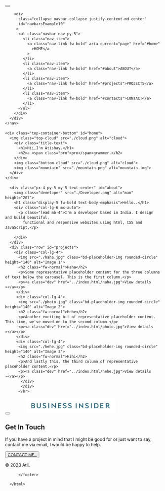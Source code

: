 
<!DOCTYPE html>
<html lang="en">

<head>
  <meta charset="UTF-8">
  <meta name="viewport" content="width=device-width, initial-scale=1.0">
  <title>Mi Projecto</title>
  <link
      href="https://cdn.jsdelivr.net/npm/bootstrap@5.3.1/dist/css/bootstrap.min.css"
      rel="stylesheet"
      integrity="sha384-4bw+/aepP/YC94hEpVNVgiZdgIC5+VKNBQNGCHeKRQN+PtmoHDEXuppvnDJzQIu9"
      crossorigin="anonymous"
    />
    <link rel="stylesheet" href="style.css" />
    <link rel="preconnect" href="https://fonts.googleapis.com" />

  <link rel="preconnect" href="https://fonts.gstatic.com" crossorigin />
    
  </head>

  <body>
    <div class="top-container">
     <nav
      class="navbar navbar-expand-lg rounded"
      aria-label="Twelfth navbar example"
      >
      <div class="container-fluid">
        <button
          class="navbar-toggler"
          type="button"
          data-bs-toggle="collapse"
          data-bs-target="#navbarsExample10"
          aria-controls="navbarsExample10"
          aria-expanded="false"
          aria-label="Toggle navigation"
         >
          <span class="navbar-toggler-icon"></span>
        </button>

        <div
          class="collapse navbar-collapse justify-content-md-center"
          id="navbarsExample10"
         >
          <ul class="navbar-nav py-5">
            <li class="nav-item">
              <a class="nav-link fw-bold" aria-current="page" href="#home"
                >HOME</a
              >
            </li>
            <li class="nav-item">
              <a class="nav-link fw-bold" href="#about">ABOUT</a>
            </li>
            <li class="nav-item">
              <a class="nav-link fw-bold" href="#projects">PROJECTS</a>
            </li>
            <li class="nav-item">
              <a class="nav-link fw-bold" href="#contacts">CONTACT</a>
            </li>
          </ul>
        </div>
      </div>
    </nav>
    
    <div class="top-container-bottom" id="home">
      <img class="top-cloud" src="./cloud.png" alt="cloud">
        <div class="title-text">
          <h1>Hii,I'm Atishay.</h1>
          <h2>a <span class="pro">pro</span>grammer.</h2>
        </div>
        <img class="bottom-cloud" src="./cloud.png" alt="cloud">
        <img class="mountain" src="./mountain.png" alt="mountain-img">
      </div>
    </div>

      <div class="px-4 py-5 my-5 text-center" id="about">
        <img class="developer" src="./Developer.png" alt="man"  height="207">
        <h1 class="display-5 fw-bold text-body-emphasis">Hello..</h1>
        <div class="col-lg-6 mx-auto">
          <p class="lead mb-4">I'm a developer based in India. I design and build beautiful,
            functional and responsive websites using html, CSS and JavaScript.</p>
         
        </div>
      </div>
      <div class="row" id="projects">
        <div class="col-lg-4">
          <img src="./haha.jpg" class="bd-placeholder-img rounded-circle"  height="140" alt="Image 1">
          <h2 class="fw-normal">Haha</h2>
          <p>Some representative placeholder content for the three columns of text below the carousel. This is the first column.</p>
          <p><a class="dev" href="../index.html/haha.jpg">View details »</a></p>
         </div>
         <div class="col-lg-4">
          <img src="./photo.jpg" class="bd-placeholder-img rounded-circle"  height="140" alt="Image 2">
          <h2 class="fw-normal">Hehe</h2>
          <p>Another exciting bit of representative placeholder content. This time, we've moved on to the second column.</p>
          <p><a class="dev" href="../index.html/photo.jpg">View details »</a></p>
         </div>
         <div class="col-lg-4">
          <img src="./hehe.jpg" class="bd-placeholder-img rounded-circle"  height="140" alt="Image 3">
          <h2 class="fw-normal">Hihi</h2>
          <p>And lastly this, the third column of representative placeholder content.</p>
          <p><a class="dev" href="../index.html/hehe.jpg">View details »</a></p>
           </div>
           </div>
          </hr>
       
      
   <div class="row-bottom" id="#contact">
   <div class="container my-5"  >
    <div class="position-relative p-5 text-center text-muted bg-body border border-dashed rounded-5">
      <button type="button" class="position-absolute top-0 end-0 p-3 m-3 btn-close bg-secondary bg-opacity-10 rounded-pill" aria-label="Close"></button>
      <svg class="bi mt-5 mb-3" width="48" height="48"><use xlink:href="#check2-circle"><img src="./bizinsider.png" height="50px"></use></svg>
      <h1 class="text-body-emphasis">Get In Touch</h1>
      <p class="col-lg-6 mx-auto mb-4">
        If you have a project in mind that I might be good for or just want to
          say, contact me via email, I would be happy to help.
      </p>
      <button class="btn btn px-5 mb-5" type="button">
        <a class="contact-btn" 
        href="https://chat.openai.com/">
        CONTACT ME..</a>
      </button>
    </div>
  </div>
</div>
<div class="ede">
<p class="text-center" >© 2023 Atii.</p>
            
      
  
          </footer>
</div>
  </body>
  
      
      </html>
